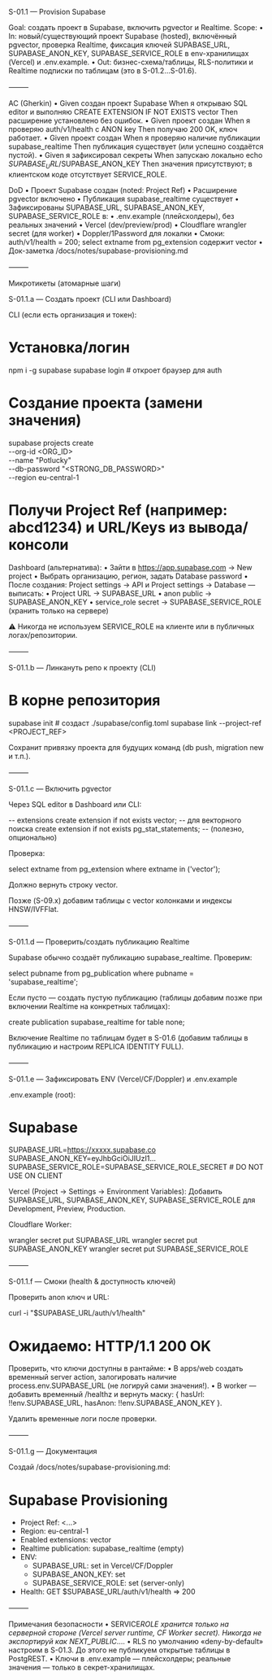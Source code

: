 S-01.1 — Provision Supabase

Goal: создать проект в Supabase, включить pgvector и Realtime.
Scope:
• In: новый/существующий проект Supabase (hosted), включённый pgvector, проверка Realtime, фиксация ключей SUPABASE_URL, SUPABASE_ANON_KEY, SUPABASE_SERVICE_ROLE в env-хранилищах (Vercel) и .env.example.
• Out: бизнес-схема/таблицы, RLS-политики и Realtime подписки по таблицам (это в S-01.2…S-01.6).

⸻

AC (Gherkin)
• Given создан проект Supabase
When я открываю SQL editor и выполняю CREATE EXTENSION IF NOT EXISTS vector
Then расширение установлено без ошибок.
• Given проект создан
When я проверяю auth/v1/health c ANON key
Then получаю 200 OK, ключ работает.
• Given проект создан
When я проверяю наличие публикации supabase_realtime
Then публикация существует (или успешно создаётся пустой).
• Given я зафиксировал секреты
When запускаю локально echo $SUPABASE_URL/$SUPABASE_ANON_KEY
Then значения присутствуют; в клиентском коде отсутствует SERVICE_ROLE.

DoD
• Проект Supabase создан (noted: Project Ref)
• Расширение pgvector включено
• Публикация supabase_realtime существует
• Зафиксированы SUPABASE_URL, SUPABASE_ANON_KEY, SUPABASE_SERVICE_ROLE в:
• .env.example (плейсхолдеры), без реальных значений
• Vercel (dev/preview/prod)
• Cloudflare wrangler secret (для worker)
• Doppler/1Password для локалки
• Смоки: auth/v1/health = 200; select extname from pg_extension содержит vector
• Док-заметка /docs/notes/supabase-provisioning.md

⸻

Микротикеты (атомарные шаги)

S-01.1.a — Создать проект (CLI или Dashboard)

CLI (если есть организация и токен):

# Установка/логин

npm i -g supabase
supabase login # откроет браузер для auth

# Создание проекта (замени значения)

supabase projects create \
 --org-id <ORG_ID> \
 --name "Potlucky" \
 --db-password "<STRONG_DB_PASSWORD>" \
 --region eu-central-1

# Получи Project Ref (например: abcd1234) и URL/Keys из вывода/консоли

Dashboard (альтернатива):
• Зайти в https://app.supabase.com → New project
• Выбрать организацию, регион, задать Database password
• После создания: Project settings → API и Project settings → Database — выписать:
• Project URL → SUPABASE_URL
• anon public → SUPABASE_ANON_KEY
• service_role secret → SUPABASE_SERVICE_ROLE (хранить только на сервере)

⚠️ Никогда не используем SERVICE_ROLE на клиенте или в публичных логах/репозитории.

⸻

S-01.1.b — Линкануть репо к проекту (CLI)

# В корне репозитория

supabase init # создаст ./supabase/config.toml
supabase link --project-ref <PROJECT_REF>

Сохранит привязку проекта для будущих команд (db push, migration new и т.п.).

⸻

S-01.1.c — Включить pgvector

Через SQL editor в Dashboard или CLI:

-- extensions
create extension if not exists vector; -- для векторного поиска
create extension if not exists pg_stat_statements; -- (полезно, опционально)

Проверка:

select extname from pg_extension where extname in ('vector');

Должно вернуть строку vector.

Позже (S-09.x) добавим таблицы с vector колонками и индексы HNSW/IVFFlat.

⸻

S-01.1.d — Проверить/создать публикацию Realtime

Supabase обычно создаёт публикацию supabase_realtime. Проверим:

select pubname from pg_publication where pubname = 'supabase_realtime';

Если пусто — создать пустую публикацию (таблицы добавим позже при включении Realtime на конкретных таблицах):

create publication supabase_realtime for table none;

Включение Realtime по таблицам будет в S-01.6 (добавим таблицы в публикацию и настроим REPLICA IDENTITY FULL).

⸻

S-01.1.e — Зафиксировать ENV (Vercel/CF/Doppler) и .env.example

.env.example (root):

# Supabase

SUPABASE_URL=https://xxxxx.supabase.co
SUPABASE_ANON_KEY=eyJhbGciOiJIUzI1...
SUPABASE_SERVICE_ROLE=SUPABASE_SERVICE_ROLE_SECRET # DO NOT USE ON CLIENT

Vercel (Project → Settings → Environment Variables):
Добавить SUPABASE_URL, SUPABASE_ANON_KEY, SUPABASE_SERVICE_ROLE для Development, Preview, Production.

Cloudflare Worker:

wrangler secret put SUPABASE_URL
wrangler secret put SUPABASE_ANON_KEY
wrangler secret put SUPABASE_SERVICE_ROLE

⸻

S-01.1.f — Смоки (health & доступность ключей)

Проверить anon ключ и URL:

curl -i "$SUPABASE_URL/auth/v1/health"

# Ожидаемо: HTTP/1.1 200 OK

Проверить, что ключи доступны в рантайме:
• В apps/web создать временный server action, залогировать наличие process.env.SUPABASE_URL (не логируй сами значения!).
• В worker — добавить временный /healthz и вернуть маску: { hasUrl: !!env.SUPABASE_URL, hasAnon: !!env.SUPABASE_ANON_KEY }.

Удалить временные логи после проверки.

⸻

S-01.1.g — Документация

Создай /docs/notes/supabase-provisioning.md:

# Supabase Provisioning

- Project Ref: <...>
- Region: eu-central-1
- Enabled extensions: vector
- Realtime publication: supabase_realtime (empty)
- ENV:
  - SUPABASE_URL: set in Vercel/CF/Doppler
  - SUPABASE_ANON_KEY: set
  - SUPABASE_SERVICE_ROLE: set (server-only)
- Health: GET $SUPABASE_URL/auth/v1/health => 200

⸻

Примечания безопасности
• SERVICE*ROLE хранится только на серверной стороне (Vercel server runtime, CF Worker secret). Никогда не экспортируй как NEXT_PUBLIC*….
• RLS по умолчанию «deny-by-default» настроим в S-01.3. До этого не публикуем открытые таблицы в PostgREST.
• Ключи в .env.example — плейсхолдеры; реальные значения — только в секрет-хранилищах.
